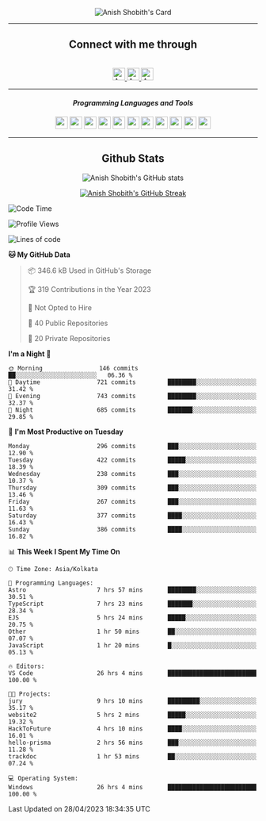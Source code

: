 <div align="center">

![Anish Shobith's Card](https://cardivo.vercel.app/api?name=Anish%20Shobith%20P%20S&description=Hi%20there%F0%9F%91%8B,%20I%20am%20a%2020-years-old.%20I%20am%20a%20Web%20and%20Application%20developer%20from%20India.%20Nice%20to%20meet%20you%20all.%20Looking%20forward%20to%20paritcipate%20with%20you.&image=https://i.imgur.com/WlQk3PY.jpg&&disableAnimation=true&site=https://anishshobithps.tech&pattern=plus&colorPattern=%23171616&backgroundColor=%231a1b26&instagram=anish_shobith&linkedin=Anish%20Shobith%20P%20S&fontColor=%23ffffff&iconColor=%23ffffff)

<hr>
 <h2> Connect with me through </h2>
<br>
<a href="https://www.instagram.com/anish_shobith/">
    <img alt="Anish Shobith's Instagram" width="25px" src="https://raw.githubusercontent.com/Anish-Shobith/Anish-Shobith/master/assets/socials/instagram.svg">
    </a>
    <a href="https://discord.gg/cWgDskT">
    <img alt="Anish Shobith's Discord", width="25px" src="https://raw.githubusercontent.com/Anish-Shobith/Anish-Shobith/master/assets/socials/discord.svg">
    </a>
    <a href="https://open.spotify.com/user/goshcrm0y9jzum2lffvu6f4hz">
    <img alt="Anish Shobith's Spotify", width="25px" src="https://raw.githubusercontent.com/Anish-Shobith/Anish-Shobith/master/assets/socials/spotify.svg">
    </a>
    <br>
    <hr>
    <h4> <i> Programming Languages and Tools </i> </h4>
    <img width="25px" src="https://raw.githubusercontent.com/Anish-Shobith/Anish-Shobith/master/assets/languages/javascript.svg">
    <img width="25px" src="https://raw.githubusercontent.com/Anish-Shobith/Anish-Shobith/master/assets/languages/typescript.svg">
    <img width="25px" src="https://raw.githubusercontent.com/Anish-Shobith/Anish-Shobith/master/assets/languages/cpp.svg">
    <img width="25px" src="https://raw.githubusercontent.com/Anish-Shobith/Anish-Shobith/master/assets/languages/ruby.svg">
    <img width="25px" src="https://raw.githubusercontent.com/Anish-Shobith/Anish-Shobith/master/assets/languages/html.svg">
    <img width="25px" src="https://raw.githubusercontent.com/Anish-Shobith/Anish-Shobith/master/assets/tools/nodejs.svg">
    <img width="25px" src="https://raw.githubusercontent.com/Anish-Shobith/Anish-Shobith/master/assets/tools/docker.svg">
    <img width="25px" src="https://raw.githubusercontent.com/Anish-Shobith/Anish-Shobith/master/assets/tools/webstorm.svg">
    <img width="25px" src="https://raw.githubusercontent.com/Anish-Shobith/Anish-Shobith/master/assets/tools/intellij.svg">
    <img width="25px" src="https://raw.githubusercontent.com/Anish-Shobith/Anish-Shobith/master/assets/tools/visualstudiocode.svg">
    <img width="25px" src="https://raw.githubusercontent.com/Anish-Shobith/Anish-Shobith/master/assets/tools/git.svg">
<hr>
 <h2> Github Stats </h2>

![Anish Shobith's GitHub stats](https://github-readme-stats-fk82.vercel.app/api?username=Anish-Shobith&show_icons=true&theme=tokyonight&count_private=true)

[![Anish Shobith's GitHub Streak](https://streak-stats.demolab.com?user=Anish-Shobith&theme=tokyonight&hide_border=true&border_radius=4.6)](https://git.io/streak-stats)

</div>

<!--START_SECTION:waka-->
![Code Time](http://img.shields.io/badge/Code%20Time-924%20hrs%2059%20mins-blue)

![Profile Views](http://img.shields.io/badge/Profile%20Views-40-blue)

![Lines of code](https://img.shields.io/badge/From%20Hello%20World%20I%27ve%20Written-501.6%20thousand%20lines%20of%20code-blue)

**🐱 My GitHub Data** 

> 📦 346.6 kB Used in GitHub's Storage 
 > 
> 🏆 319 Contributions in the Year 2023
 > 
> 🚫 Not Opted to Hire
 > 
> 📜 40 Public Repositories 
 > 
> 🔑 20 Private Repositories 
 > 
**I'm a Night 🦉** 

```text
🌞 Morning                146 commits         ██░░░░░░░░░░░░░░░░░░░░░░░   06.36 % 
🌆 Daytime                721 commits         ████████░░░░░░░░░░░░░░░░░   31.42 % 
🌃 Evening                743 commits         ████████░░░░░░░░░░░░░░░░░   32.37 % 
🌙 Night                  685 commits         ███████░░░░░░░░░░░░░░░░░░   29.85 % 
```
📅 **I'm Most Productive on Tuesday** 

```text
Monday                   296 commits         ███░░░░░░░░░░░░░░░░░░░░░░   12.90 % 
Tuesday                  422 commits         █████░░░░░░░░░░░░░░░░░░░░   18.39 % 
Wednesday                238 commits         ███░░░░░░░░░░░░░░░░░░░░░░   10.37 % 
Thursday                 309 commits         ███░░░░░░░░░░░░░░░░░░░░░░   13.46 % 
Friday                   267 commits         ███░░░░░░░░░░░░░░░░░░░░░░   11.63 % 
Saturday                 377 commits         ████░░░░░░░░░░░░░░░░░░░░░   16.43 % 
Sunday                   386 commits         ████░░░░░░░░░░░░░░░░░░░░░   16.82 % 
```


📊 **This Week I Spent My Time On** 

```text
🕑︎ Time Zone: Asia/Kolkata

💬 Programming Languages: 
Astro                    7 hrs 57 mins       ████████░░░░░░░░░░░░░░░░░   30.51 % 
TypeScript               7 hrs 23 mins       ███████░░░░░░░░░░░░░░░░░░   28.34 % 
EJS                      5 hrs 24 mins       █████░░░░░░░░░░░░░░░░░░░░   20.75 % 
Other                    1 hr 50 mins        ██░░░░░░░░░░░░░░░░░░░░░░░   07.07 % 
JavaScript               1 hr 20 mins        █░░░░░░░░░░░░░░░░░░░░░░░░   05.13 % 

🔥 Editors: 
VS Code                  26 hrs 4 mins       █████████████████████████   100.00 % 

🐱‍💻 Projects: 
jury                     9 hrs 10 mins       █████████░░░░░░░░░░░░░░░░   35.17 % 
website2                 5 hrs 2 mins        █████░░░░░░░░░░░░░░░░░░░░   19.32 % 
HackToFuture             4 hrs 10 mins       ████░░░░░░░░░░░░░░░░░░░░░   16.01 % 
hello-prisma             2 hrs 56 mins       ███░░░░░░░░░░░░░░░░░░░░░░   11.28 % 
trackdoc                 1 hr 53 mins        ██░░░░░░░░░░░░░░░░░░░░░░░   07.24 % 

💻 Operating System: 
Windows                  26 hrs 4 mins       █████████████████████████   100.00 % 
```


 Last Updated on 28/04/2023 18:34:35 UTC
<!--END_SECTION:waka-->
